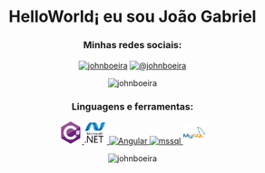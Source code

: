 <h1 align="center">HelloWorld¡ eu sou João Gabriel</h1>
<!--<p align="center"> <img src="https://komarev.com/ghpvc/?username=johnboeira&label=Profile%20views&color=0e75b6&style=flat" alt="johnboeira" /> </p>-->
<h3 align="center">Minhas redes sociais:</h3>
<p align="center">
<a href="https://www.linkedin.com/in/johnboeira/" target="blank"><img align="center" src="https://upload.wikimedia.org/wikipedia/commons/0/01/LinkedIn_Logo.svg" alt="johnboeira" height="30" width="40" /></a>
<a href="https://instagram.com/johnboeira/" target="blank"><img align="center" src="https://upload.wikimedia.org/wikipedia/commons/9/96/Instagram.svg" alt="@johnboeira" height="30" width="40" /></a>
</p>

<p align="center"> <img src="https://github-readme-stats.vercel.app/api/top-langs?username=johnboeira&show_icons=true&locale=en&layout=compact" alt="johnboeira" /></p> 
<h3 align="center">Linguagens e ferramentas:</h3>
<p align="center"> <a href="https://www.w3schools.com/cs/" target="_blank"> <img src="https://raw.githubusercontent.com/devicons/devicon/master/icons/csharp/csharp-original.svg" alt="csharp" width="40" height="40"/> </a> 
<a href="https://dotnet.microsoft.com/" target="_blank"> <img src="https://raw.githubusercontent.com/devicons/devicon/master/icons/dot-net/dot-net-original-wordmark.svg" alt="dotnet" width="40" height="40"/> </a> 
<a href="https://angular.io/" target="_blank"> <img src="https://repository-images.githubusercontent.com/24195339/87018c00-694b-11e9-8b5f-c34826306d36" alt="Angular" width="40" height="40"/> </a> 
<a href="https://www.microsoft.com/en-us/sql-server" target="_blank"> <img src="https://external-content.duckduckgo.com/iu/?u=http%3A%2F%2Fclipart.info%2Fimages%2Fccovers%2F1499955337microsoft-sql-server-logo-png.png&f=1&nofb=1" alt="mssql" width="40" height="40"/> </a> 
<a href="https://www.mysql.com/" target="_blank"> <img src="https://raw.githubusercontent.com/devicons/devicon/master/icons/mysql/mysql-original-wordmark.svg" alt="mysql" width="40" height="40"/> </a> 
 </a> </p>


<p align="center"> <img  src="https://github-readme-streak-stats.herokuapp.com/?user=johnboeira&" alt="johnboeira" /> </p>
